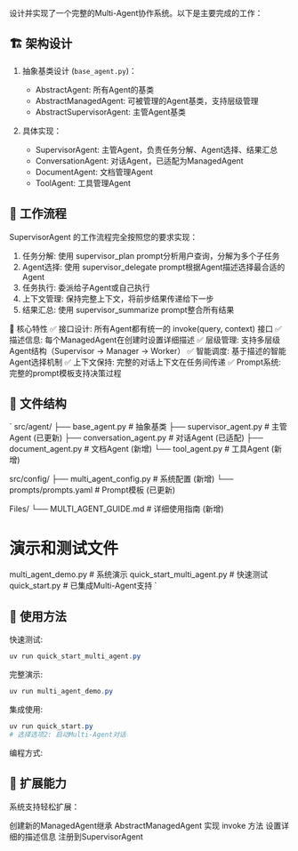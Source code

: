 设计并实现了一个完整的Multi-Agent协作系统。以下是主要完成的工作：

## 🏗️ 架构设计
1. 抽象基类设计 (`base_agent.py`)：
    + AbstractAgent: 所有Agent的基类
    + AbstractManagedAgent: 可被管理的Agent基类，支持层级管理
    + AbstractSupervisorAgent: 主管Agent基类

2. 具体实现：
    + SupervisorAgent: 主管Agent，负责任务分解、Agent选择、结果汇总
    + ConversationAgent: 对话Agent，已适配为ManagedAgent
    + DocumentAgent: 文档管理Agent
    + ToolAgent: 工具管理Agent

## 🔄 工作流程
SupervisorAgent 的工作流程完全按照您的要求实现：

1. 任务分解: 使用 supervisor_plan prompt分析用户查询，分解为多个子任务
2. Agent选择: 使用 supervisor_delegate prompt根据Agent描述选择最合适的Agent
3. 任务执行: 委派给子Agent或自己执行
4. 上下文管理: 保持完整上下文，将前步结果传递给下一步
5. 结果汇总: 使用 supervisor_summarize prompt整合所有结果

🎯 核心特性
✅ 接口设计: 所有Agent都有统一的 invoke(query, context) 接口 
✅ 描述信息: 每个ManagedAgent在创建时设置详细描述 
✅ 层级管理: 支持多层级Agent结构（Supervisor → Manager → Worker） 
✅ 智能调度: 基于描述的智能Agent选择机制 
✅ 上下文保持: 完整的对话上下文在任务间传递 
✅ Prompt系统: 完整的prompt模板支持决策过程

## 📁 文件结构
`
src/agent/
├── base_agent.py           # 抽象基类
├── supervisor_agent.py     # 主管Agent (已更新)
├── conversation_agent.py   # 对话Agent (已适配)
├── document_agent.py       # 文档Agent (新增)
└── tool_agent.py          # 工具Agent (新增)

src/config/
├── multi_agent_config.py   # 系统配置 (新增)
└── prompts/prompts.yaml    # Prompt模板 (已更新)

Files/
└── MULTI_AGENT_GUIDE.md   # 详细使用指南 (新增)

# 演示和测试文件
multi_agent_demo.py              # 系统演示
quick_start_multi_agent.py       # 快速测试
quick_start.py                   # 已集成Multi-Agent支持
`

## 🚀 使用方法
快速测试:
```powershell
uv run quick_start_multi_agent.py
```

完整演示:
```powershell
uv run multi_agent_demo.py
```

集成使用:
```powershell
uv run quick_start.py
# 选择选项2: 启动Multi-Agent对话
```

编程方式:

## 🔧 扩展能力
系统支持轻松扩展：

创建新的ManagedAgent继承 AbstractManagedAgent
实现 invoke 方法
设置详细的描述信息
注册到SupervisorAgent